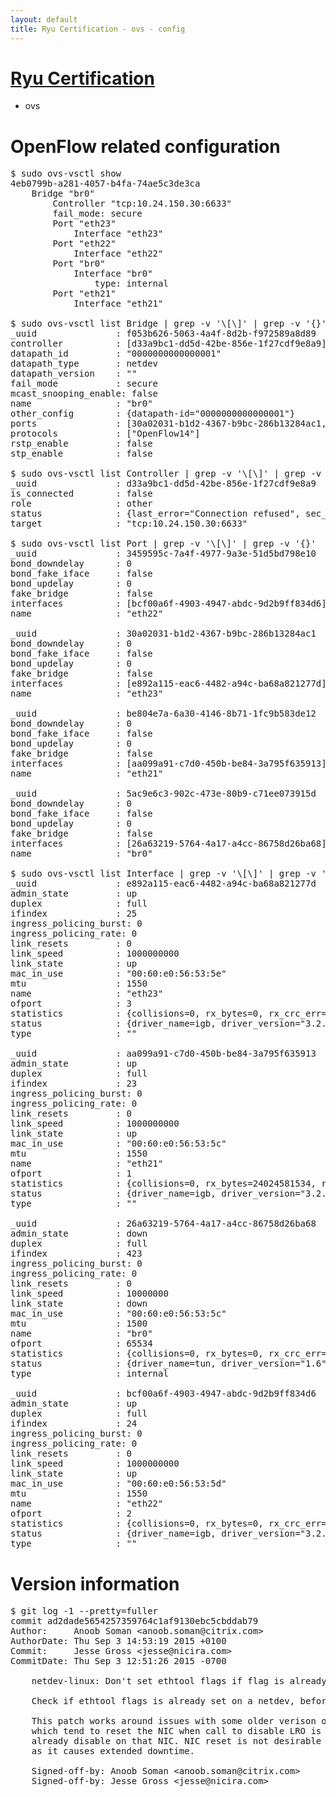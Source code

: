 ```yaml
---
layout: default
title: Ryu Certification - ovs - config
---
```

# [Ryu Certification](http://osrg.github.io/ryu/certification.html)
* ovs 

# OpenFlow related configuration
<pre>
$ sudo ovs-vsctl show
4eb0799b-a281-4057-b4fa-74ae5c3de3ca
    Bridge "br0"
        Controller "tcp:10.24.150.30:6633"
        fail_mode: secure
        Port "eth23"
            Interface "eth23"
        Port "eth22"
            Interface "eth22"
        Port "br0"
            Interface "br0"
                type: internal
        Port "eth21"
            Interface "eth21"

$ sudo ovs-vsctl list Bridge | grep -v '\[\]' | grep -v '{}'
_uuid               : f053b626-5063-4a4f-8d2b-f972589a8d89
controller          : [d33a9bc1-dd5d-42be-856e-1f27cdf9e8a9]
datapath_id         : "0000000000000001"
datapath_type       : netdev
datapath_version    : "<built-in>"
fail_mode           : secure
mcast_snooping_enable: false
name                : "br0"
other_config        : {datapath-id="0000000000000001"}
ports               : [30a02031-b1d2-4367-b9bc-286b13284ac1, 3459595c-7a4f-4977-9a3e-51d5bd798e10, 5ac9e6c3-902c-473e-80b9-c71ee073915d, be804e7a-6a30-4146-8b71-1fc9b583de12]
protocols           : ["OpenFlow14"]
rstp_enable         : false
stp_enable          : false

$ sudo ovs-vsctl list Controller | grep -v '\[\]' | grep -v '{}'
_uuid               : d33a9bc1-dd5d-42be-856e-1f27cdf9e8a9
is_connected        : false
role                : other
status              : {last_error="Connection refused", sec_since_disconnect="3", state=BACKOFF}
target              : "tcp:10.24.150.30:6633"

$ sudo ovs-vsctl list Port | grep -v '\[\]' | grep -v '{}'
_uuid               : 3459595c-7a4f-4977-9a3e-51d5bd798e10
bond_downdelay      : 0
bond_fake_iface     : false
bond_updelay        : 0
fake_bridge         : false
interfaces          : [bcf00a6f-4903-4947-abdc-9d2b9ff834d6]
name                : "eth22"

_uuid               : 30a02031-b1d2-4367-b9bc-286b13284ac1
bond_downdelay      : 0
bond_fake_iface     : false
bond_updelay        : 0
fake_bridge         : false
interfaces          : [e892a115-eac6-4482-a94c-ba68a821277d]
name                : "eth23"

_uuid               : be804e7a-6a30-4146-8b71-1fc9b583de12
bond_downdelay      : 0
bond_fake_iface     : false
bond_updelay        : 0
fake_bridge         : false
interfaces          : [aa099a91-c7d0-450b-be84-3a795f635913]
name                : "eth21"

_uuid               : 5ac9e6c3-902c-473e-80b9-c71ee073915d
bond_downdelay      : 0
bond_fake_iface     : false
bond_updelay        : 0
fake_bridge         : false
interfaces          : [26a63219-5764-4a17-a4cc-86758d26ba68]
name                : "br0"

$ sudo ovs-vsctl list Interface | grep -v '\[\]' | grep -v '{}'
_uuid               : e892a115-eac6-4482-a94c-ba68a821277d
admin_state         : up
duplex              : full
ifindex             : 25
ingress_policing_burst: 0
ingress_policing_rate: 0
link_resets         : 0
link_speed          : 1000000000
link_state          : up
mac_in_use          : "00:60:e0:56:53:5e"
mtu                 : 1550
name                : "eth23"
ofport              : 3
statistics          : {collisions=0, rx_bytes=0, rx_crc_err=0, rx_dropped=0, rx_errors=0, rx_frame_err=0, rx_over_err=0, rx_packets=0, tx_bytes=1176922500, tx_dropped=0, tx_errors=0, tx_packets=784615}
status              : {driver_name=igb, driver_version="3.2.10-k", firmware_version="2.10-9"}
type                : ""

_uuid               : aa099a91-c7d0-450b-be84-3a795f635913
admin_state         : up
duplex              : full
ifindex             : 23
ingress_policing_burst: 0
ingress_policing_rate: 0
link_resets         : 0
link_speed          : 1000000000
link_state          : up
mac_in_use          : "00:60:e0:56:53:5c"
mtu                 : 1550
name                : "eth21"
ofport              : 1
statistics          : {collisions=0, rx_bytes=24024581534, rx_crc_err=0, rx_dropped=0, rx_errors=0, rx_frame_err=0, rx_over_err=0, rx_packets=16026376, tx_bytes=0, tx_dropped=0, tx_errors=0, tx_packets=0}
status              : {driver_name=igb, driver_version="3.2.10-k", firmware_version="2.10-9"}
type                : ""

_uuid               : 26a63219-5764-4a17-a4cc-86758d26ba68
admin_state         : down
duplex              : full
ifindex             : 423
ingress_policing_burst: 0
ingress_policing_rate: 0
link_resets         : 0
link_speed          : 10000000
link_state          : down
mac_in_use          : "00:60:e0:56:53:5c"
mtu                 : 1500
name                : "br0"
ofport              : 65534
statistics          : {collisions=0, rx_bytes=0, rx_crc_err=0, rx_dropped=0, rx_errors=0, rx_frame_err=0, rx_over_err=0, rx_packets=0, tx_bytes=0, tx_dropped=0, tx_errors=0, tx_packets=0}
status              : {driver_name=tun, driver_version="1.6", firmware_version="N/A"}
type                : internal

_uuid               : bcf00a6f-4903-4947-abdc-9d2b9ff834d6
admin_state         : up
duplex              : full
ifindex             : 24
ingress_policing_burst: 0
ingress_policing_rate: 0
link_resets         : 0
link_speed          : 1000000000
link_state          : up
mac_in_use          : "00:60:e0:56:53:5d"
mtu                 : 1550
name                : "eth22"
ofport              : 2
statistics          : {collisions=0, rx_bytes=0, rx_crc_err=0, rx_dropped=0, rx_errors=0, rx_frame_err=0, rx_over_err=0, rx_packets=0, tx_bytes=18089315792, tx_dropped=0, tx_errors=0, tx_packets=12064077}
status              : {driver_name=igb, driver_version="3.2.10-k", firmware_version="2.10-9"}
type                : ""
</pre>

# Version information
<pre>
$ git log -1 --pretty=fuller
commit ad2dade5654257359764c1af9130ebc5cbddab79
Author:     Anoob Soman &lt;anoob.soman@citrix.com&gt;
AuthorDate: Thu Sep 3 14:53:19 2015 +0100
Commit:     Jesse Gross &lt;jesse@nicira.com&gt;
CommitDate: Thu Sep 3 12:51:26 2015 -0700

    netdev-linux: Don't set ethtool flags if flag is already set on netdev
    
    Check if ethtool flags is already set on a netdev, before trying to set it.
    
    This patch works around issues with some older verison of ethernet drivers,
    which tend to reset the NIC when call to disable LRO is made, even if LRO is
    already disable on that NIC. NIC reset is not desirable in OVS upgrade scenario
    as it causes extended downtime.
    
    Signed-off-by: Anoob Soman &lt;anoob.soman@citrix.com&gt;
    Signed-off-by: Jesse Gross &lt;jesse@nicira.com&gt;
</pre>
